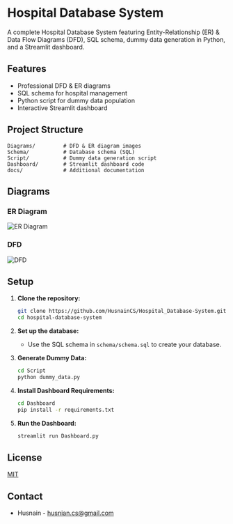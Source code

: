 # Hospital Database System

A complete Hospital Database System featuring Entity-Relationship (ER) & Data Flow Diagrams (DFD), SQL schema, dummy data generation in Python, and a Streamlit dashboard.

## Features

- Professional DFD & ER diagrams
- SQL schema for hospital management
- Python script for dummy data population
- Interactive Streamlit dashboard

## Project Structure

```
Diagrams/         # DFD & ER diagram images
Schema/           # Database schema (SQL)
Script/           # Dummy data generation script
Dashboard/        # Streamlit dashboard code
docs/             # Additional documentation
```

## Diagrams

### ER Diagram
![ER Diagram](Diagrams/Entity_Relationship_Diagram.drawio)

### DFD
![DFD](Diagrams/Data_Flow_Diagram.drawio)

## Setup

1. **Clone the repository:**
   ```bash
   git clone https://github.com/HusnainCS/Hospital_Database-System.git
   cd hospital-database-system
   ```

2. **Set up the database:**
   - Use the SQL schema in `schema/schema.sql` to create your database.

3. **Generate Dummy Data:**
   ```bash
   cd Script
   python dummy_data.py
   ```

4. **Install Dashboard Requirements:**
   ```bash
   cd Dashboard
   pip install -r requirements.txt
   ```

5. **Run the Dashboard:**
   ```bash
   streamlit run Dashboard.py
   ```


## License

[MIT](LICENSE)

## Contact

- Husnain - husnian.cs@gmail.com
